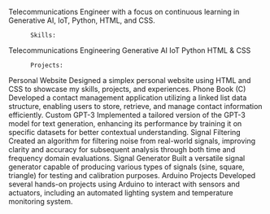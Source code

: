 Telecommunications Engineer with a focus on continuous learning in Generative AI, IoT, Python, HTML, and CSS.

          Skills:
Telecommunications Engineering
Generative AI
IoT
Python
HTML & CSS

          Projects:
Personal Website
Designed a simplex personal website using HTML and CSS to showcase my skills, projects, and experiences.
Phone Book (C)
Developed a contact management application utilizing a linked list data structure, enabling users to store, retrieve, and manage contact information efficiently.
Custom GPT-3
Implemented a tailored version of the GPT-3 model for text generation, enhancing its performance by training it on specific datasets for better contextual understanding.
Signal Filtering
Created an algorithm for filtering noise from real-world signals, improving clarity and accuracy for subsequent analysis through both time and frequency domain evaluations.
Signal Generator
Built a versatile signal generator capable of producing various types of signals (sine, square, triangle) for testing and calibration purposes.
Arduino Projects
Developed several hands-on projects using Arduino to interact with sensors and actuators, including an automated lighting system and temperature monitoring system.

